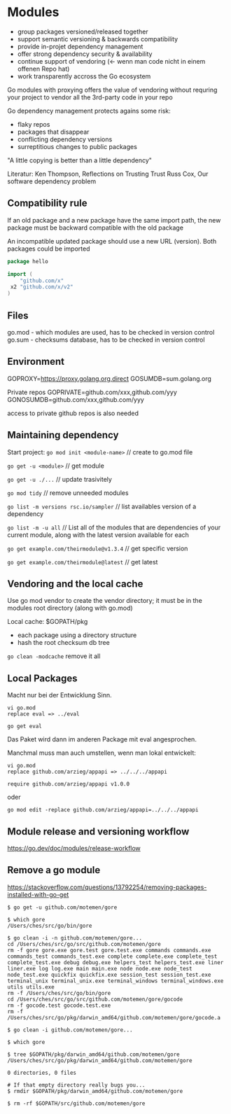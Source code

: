 # Modules

* group packages versioned/released together
* support semantic versioning & backwards compatibility
* provide in-projet dependency management
* offer strong dependency security & availability
* continue support of vendoring  (<- wenn man code nicht in einem offenen Repo hat)
* work transparently accross the Go ecosystem

Go modules with proxying offers the value of vendoring without requring your project to vendor all the 3rd-party code in your repo

Go dependency management protects agains some risk: 
* flaky repos
* packages that disappear
* conflicting dependency versions
* surreptitious changes to public packages

"A little copying is better than a little dependency"

Literatur:
Ken Thompson, Reflections on Trusting Trust
Russ Cox, Our software dependency problem

## Compatibility rule

If an old package and a new package have the same import path, the new package must be backward compatible with the old package

An incompatible updated package should use a new URL (version). Both packages could be imported

```go
package hello

import (
    "github.com/x"
 x2 "github.com/x/v2"
)
```

## Files

go.mod   - which modules are used, has to be checked in version control 
go.sum   - checksums database, has to be checked in version control


## Environment

GOPROXY=https://proxy.golang.org,direct
GOSUMDB=sum.golang.org

Private repos
GOPRIVATE=github.com/xxx,github.com/yyy
GONOSUMDB=github.com/xxx,github.com/yyy

access to private github repos is also needed

## Maintaining dependency

Start project: `go mod init <module-name>`  // create to go.mod file

`go get -u <module>`   // get module

`go get -u ./...`      // update trasivitely

`go mod tidy`          // remove unneeded modules

`go list -m versions rsc.io/sampler`   // list availables version of a dependency


`go list -m -u all`    // List all of the modules that are dependencies of your current module, along with the latest version available for each

`go get example.com/theirmodule@v1.3.4`  // get specific version

`go get example.com/theirmodule@latest`  // get latest


## Vendoring and the local cache

Use go mod vendor to create the vendor directory; it must be in the modules root directory (along with go.mod)

Local cache: $GOPATH/pkg
* each package using a directory structure
* hash the root checksum db tree

`go clean -modcache` remove it all

## Local Packages

Macht nur bei der Entwicklung Sinn. 

```
vi go.mod
replace eval => ../eval

go get eval
```

Das Paket wird dann im anderen Package mit eval angesprochen. 

Manchmal muss man auch umstellen, wenn man lokal entwickelt: 

```
vi go.mod
replace github.com/arzieg/appapi => ../../../appapi

require github.com/arzieg/appapi v1.0.0
```

oder

```
go mod edit -replace github.com/arzieg/appapi=../../../appapi
```



## Module release and versioning workflow
https://go.dev/doc/modules/release-workflow



## Remove a go module

https://stackoverflow.com/questions/13792254/removing-packages-installed-with-go-get

```
$ go get -u github.com/motemen/gore

$ which gore
/Users/ches/src/go/bin/gore

$ go clean -i -n github.com/motemen/gore...
cd /Users/ches/src/go/src/github.com/motemen/gore
rm -f gore gore.exe gore.test gore.test.exe commands commands.exe commands_test commands_test.exe complete complete.exe complete_test complete_test.exe debug debug.exe helpers_test helpers_test.exe liner liner.exe log log.exe main main.exe node node.exe node_test node_test.exe quickfix quickfix.exe session_test session_test.exe terminal_unix terminal_unix.exe terminal_windows terminal_windows.exe utils utils.exe
rm -f /Users/ches/src/go/bin/gore
cd /Users/ches/src/go/src/github.com/motemen/gore/gocode
rm -f gocode.test gocode.test.exe
rm -f /Users/ches/src/go/pkg/darwin_amd64/github.com/motemen/gore/gocode.a

$ go clean -i github.com/motemen/gore...

$ which gore

$ tree $GOPATH/pkg/darwin_amd64/github.com/motemen/gore
/Users/ches/src/go/pkg/darwin_amd64/github.com/motemen/gore

0 directories, 0 files

# If that empty directory really bugs you...
$ rmdir $GOPATH/pkg/darwin_amd64/github.com/motemen/gore

$ rm -rf $GOPATH/src/github.com/motemen/gore
```